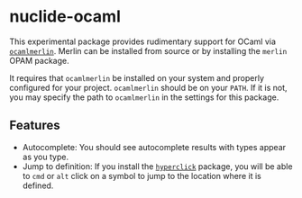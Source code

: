 # nuclide-ocaml

This experimental package provides rudimentary support for OCaml via [`ocamlmerlin`](https://github.com/the-lambda-church/merlin). Merlin can be installed from source or by installing the `merlin` OPAM package.

It requires that `ocamlmerlin` be installed on your system and properly configured for your project. `ocamlmerlin` should be on your `PATH`. If it is not, you may specify the path to `ocamlmerlin` in the settings for this package.

## Features

* Autocomplete: You should see autocomplete results with types appear as you type.
* Jump to definition: If you install the [`hyperclick`](https://atom.io/packages/hyperclick) package, you will be able to `cmd` or `alt` click on a symbol to jump to the location where it is defined.
